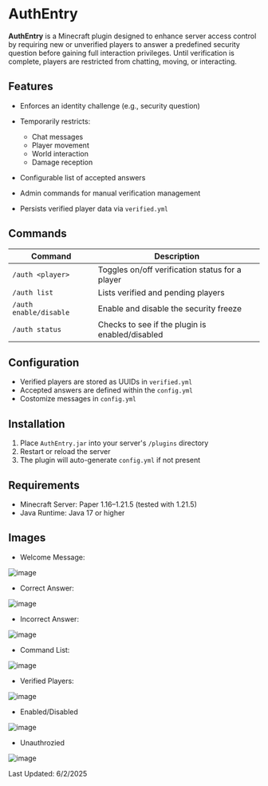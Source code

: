 # AuthEntry

**AuthEntry** is a Minecraft plugin designed to enhance server access control by requiring new or unverified players to answer a predefined security question before gaining full interaction privileges. Until verification is complete, players are restricted from chatting, moving, or interacting.

## Features

- Enforces an identity challenge (e.g., security question)
- Temporarily restricts:
  - Chat messages
  - Player movement
  - World interaction
  - Damage reception
    
- Configurable list of accepted answers
- Admin commands for manual verification management
- Persists verified player data via `verified.yml`


## Commands

| Command                      | Description                                       |
|-----------------------------|---------------------------------------------------|
| `/auth <player>`            | Toggles on/off verification status for a player  |
| `/auth list`              | Lists verified and pending players               |
| `/auth enable/disable`      | Enable and disable the security freeze           |
| `/auth status`              | Checks to see if the plugin is enabled/disabled  |

## Configuration

- Verified players are stored as UUIDs in `verified.yml`
- Accepted answers are defined within the `config.yml`
- Costomize messages in `config.yml`

## Installation

1. Place `AuthEntry.jar` into your server's `/plugins` directory
2. Restart or reload the server
3. The plugin will auto-generate `config.yml` if not present

## Requirements
- Minecraft Server: Paper 1.16–1.21.5 (tested with 1.21.5)
- Java Runtime: Java 17 or higher

## Images

- Welcome Message:

![image](https://github.com/user-attachments/assets/7ccbe597-1e61-4436-9be6-4de3240ee9b7)

- Correct Answer:

![image](https://github.com/user-attachments/assets/24900eab-2968-4a0d-a8d6-409eb37ab8ca)

- Incorrect Answer:

![image](https://github.com/user-attachments/assets/47e0e4f6-28c4-467a-bfb2-f65aa0e10b9c)

- Command List:

![image](https://github.com/user-attachments/assets/8f77434c-eea1-4803-a8fc-898f5d256267)

- Verified Players:

![image](https://github.com/user-attachments/assets/889d241c-1940-4d41-b72b-0de277272a44)

- Enabled/Disabled
 
![image](https://github.com/user-attachments/assets/96554c9c-4ddd-4223-8ed7-d1fce857a530)

- Unauthrozied
  
![image](https://github.com/user-attachments/assets/d9537747-5e76-4aac-a893-af033e185f8c)


Last Updated: 6/2/2025
